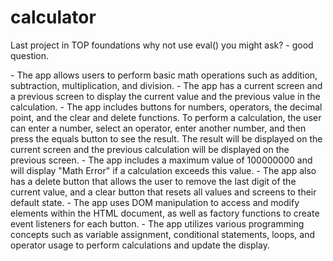 # calculator
Last project in TOP foundations
why not use eval() you might ask? - good question.
<blockquote class="imgur-embed-pub" lang="en" data-id="a/cZ8TY8s" data-context="false" ><a href="//imgur.com/a/cZ8TY8s"></a></blockquote><script async src="//s.imgur.com/min/embed.js" charset="utf-8"></script>
- The app allows users to perform basic math operations such as addition, subtraction, multiplication, and division.
- The app has a current screen and a previous screen to display the current value and the previous value in the calculation.
- The app includes buttons for numbers, operators, the decimal point, and the clear and delete functions.
To perform a calculation, the user can enter a number, select an operator, enter another number, and then press the equals button to see the result. The result will be displayed on the current screen and the previous calculation will be displayed on the previous screen.
- The app includes a maximum value of 100000000 and will display "Math Error" if a calculation exceeds this value.
- The app also has a delete button that allows the user to remove the last digit of the current value, and a clear button that resets all values and screens to their default state.
- The app uses DOM manipulation to access and modify elements within the HTML document, as well as factory functions to create event listeners for each button.
- The app utilizes various programming concepts such as variable assignment, conditional statements, loops, and operator usage to perform calculations and update the display.
